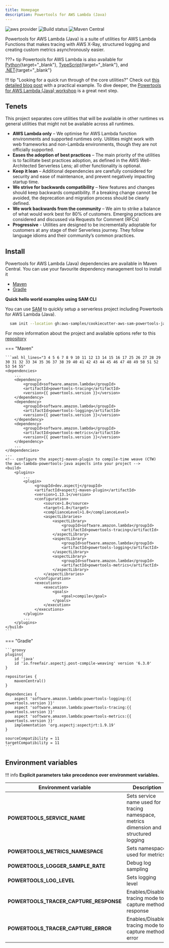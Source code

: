 ```yaml
---
title: Homepage
description: Powertools for AWS Lambda (Java)
---
```


![aws provider](https://img.shields.io/badge/provider-AWS-orange?logo=amazon-aws&color=ff9900) ![Build status](https://github.com/awslabs/aws-lambda-powertools-java/actions/workflows/build.yml/badge.svg) ![Maven Central](https://img.shields.io/maven-central/v/software.amazon.lambda/powertools-parent)

Powertools for AWS Lambda (Java) is a suite of utilities for AWS Lambda Functions that makes tracing with AWS X-Ray, structured logging and creating custom metrics asynchronously easier.

???+ tip
    Powertools for AWS Lambda  is also available for [Python](https://awslabs.github.io/aws-lambda-powertools-python/){target="_blank"}, [TypeScript](https://awslabs.github.io/aws-lambda-powertools-typescript/){target="_blank"}, and [.NET](https://awslabs.github.io/aws-lambda-powertools-dotnet/){target="_blank"}


!!! tip "Looking for a quick run through of the core utilities?"
    Check out [this detailed blog post](https://aws.amazon.com/blogs/opensource/simplifying-serverless-best-practices-with-aws-lambda-powertools-java/) with a practical example. To dive deeper, 
    the [Powertools for AWS Lambda (Java) workshop](https://catalog.us-east-1.prod.workshops.aws/workshops/a7011c82-e4af-4a52-80fa-fcd61f1dacd9/en-US/introduction) is a great next step.

## Tenets

This project separates core utilities that will be available in other runtimes vs general utilities that might not be available across all runtimes.

* **AWS Lambda only** – We optimise for AWS Lambda function environments and supported runtimes only. Utilities might work with web frameworks and non-Lambda environments, though they are not officially supported.
* **Eases the adoption of best practices** – The main priority of the utilities is to facilitate best practices adoption, as defined in the AWS Well-Architected Serverless Lens; all other functionality is optional.
* **Keep it lean** – Additional dependencies are carefully considered for security and ease of maintenance, and prevent negatively impacting startup time.
* **We strive for backwards compatibility** – New features and changes should keep backwards compatibility. If a breaking change cannot be avoided, the deprecation and migration process should be clearly defined.
* **We work backwards from the community** – We aim to strike a balance of what would work best for 80% of customers. Emerging practices are considered and discussed via Requests for Comment (RFCs)
* **Progressive** -  Utilities are designed to be incrementally adoptable for customers at any stage of their Serverless journey. They follow language idioms and their community’s common practices.

## Install

Powertools for AWS Lambda (Java) dependencies are available in Maven Central. You can use your favourite dependency management tool to install it

* [Maven](https://maven.apache.org/)
* [Gradle](https://gradle.org)

**Quick hello world examples using SAM CLI**

You can use [SAM](https://aws.amazon.com/serverless/sam/) to quickly setup a serverless project including Powertools for AWS Lambda (Java).

```bash
  sam init --location gh:aws-samples/cookiecutter-aws-sam-powertools-java
```

For more information about the project and available options refer to this [repository](https://github.com/aws-samples/cookiecutter-aws-sam-powertools-java/blob/main/README.md)

=== "Maven"

    ```xml hl_lines="3 4 5 6 7 8 9 10 11 12 13 14 15 16 17 25 26 27 28 29 30 31 32 33 34 35 36 37 38 39 40 41 42 43 44 45 46 47 48 49 50 51 52 53 54 55" 
    <dependencies>
        ...
        <dependency>
            <groupId>software.amazon.lambda</groupId>
            <artifactId>powertools-tracing</artifactId>
            <version>{{ powertools.version }}</version>
        </dependency>
        <dependency>
            <groupId>software.amazon.lambda</groupId>
            <artifactId>powertools-logging</artifactId>
            <version>{{ powertools.version }}</version>
        </dependency>
        <dependency>
            <groupId>software.amazon.lambda</groupId>
            <artifactId>powertools-metrics</artifactId>
            <version>{{ powertools.version }}</version>
        </dependency>
        ...
    </dependencies>
    ...
    <!-- configure the aspectj-maven-plugin to compile-time weave (CTW) the aws-lambda-powertools-java aspects into your project -->
    <build>
        <plugins>
            ...
            <plugin>
                 <groupId>dev.aspectj</groupId>
                 <artifactId>aspectj-maven-plugin</artifactId>
                 <version>1.13.1</version>
                 <configuration>
                     <source>1.8</source>
                     <target>1.8</target>
                     <complianceLevel>1.8</complianceLevel>
                     <aspectLibraries>
                         <aspectLibrary>
                             <groupId>software.amazon.lambda</groupId>
                             <artifactId>powertools-tracing</artifactId>
                         </aspectLibrary>
                         <aspectLibrary>
                             <groupId>software.amazon.lambda</groupId>
                             <artifactId>powertools-logging</artifactId>
                         </aspectLibrary>
                         <aspectLibrary>
                             <groupId>software.amazon.lambda</groupId>
                             <artifactId>powertools-metrics</artifactId>
                         </aspectLibrary>
                     </aspectLibraries>
                 </configuration>
                 <executions>
                     <execution>
                         <goals>
                             <goal>compile</goal>
                         </goals>
                     </execution>
                 </executions>
            </plugin>
            ...
        </plugins>
    </build>
    ```

=== "Gradle"

    ```groovy
    plugins{
        id 'java'
        id 'io.freefair.aspectj.post-compile-weaving' version '6.3.0'
    }

    repositories {
        mavenCentral()
    }

    dependencies {
        aspect 'software.amazon.lambda:powertools-logging:{{ powertools.version }}'
        aspect 'software.amazon.lambda:powertools-tracing:{{ powertools.version }}'
        aspect 'software.amazon.lambda:powertools-metrics:{{ powertools.version }}'
        implementation 'org.aspectj:aspectjrt:1.9.19'
    }

    sourceCompatibility = 11
    targetCompatibility = 11
    ```

## Environment variables

!!! info
    **Explicit parameters take precedence over environment variables.**

| Environment variable | Description | Utility |
| ------------------------------------------------- | --------------------------------------------------------------------------------- | --------------------------------------------------------------------------------- |
| **POWERTOOLS_SERVICE_NAME** | Sets service name used for tracing namespace, metrics dimension and structured logging | All |
| **POWERTOOLS_METRICS_NAMESPACE** | Sets namespace used for metrics | [Metrics](./core/metrics) |
| **POWERTOOLS_LOGGER_SAMPLE_RATE** | Debug log sampling | [Logging](./core/logging) |
| **POWERTOOLS_LOG_LEVEL** | Sets logging level | [Logging](./core/logging) |
| **POWERTOOLS_TRACER_CAPTURE_RESPONSE** | Enables/Disables tracing mode to capture method response | [Tracing](./core/tracing) |
| **POWERTOOLS_TRACER_CAPTURE_ERROR** | Enables/Disables tracing mode to capture method error | [Tracing](./core/tracing) |